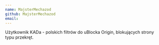 ```yaml
---
name: MajsterMechazod
github: MajsterMechazod
email:
---
```

Użytkownik KADa - polskich filtrów do uBlocka Origin, blokujących strony typu przekręt.
